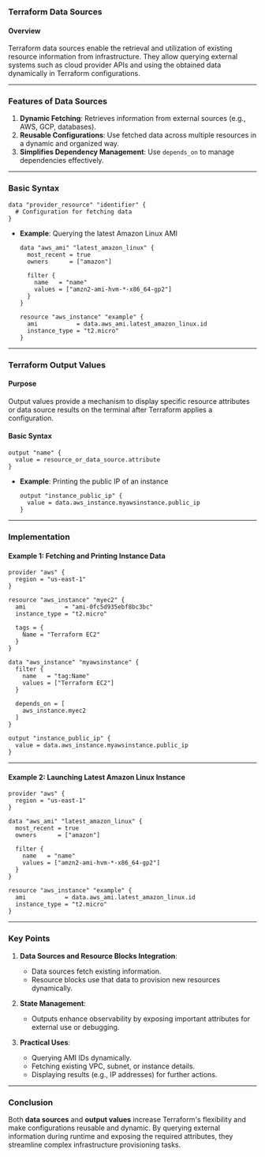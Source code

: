 ### **Terraform Data Sources**

#### **Overview**
Terraform data sources enable the retrieval and utilization of existing resource information from infrastructure. They allow querying external systems such as cloud provider APIs and using the obtained data dynamically in Terraform configurations.

---

### **Features of Data Sources**
1. **Dynamic Fetching**: Retrieves information from external sources (e.g., AWS, GCP, databases).
2. **Reusable Configurations**: Use fetched data across multiple resources in a dynamic and organized way.
3. **Simplifies Dependency Management**: Use `depends_on` to manage dependencies effectively.

---

### **Basic Syntax**

```hcl
data "provider_resource" "identifier" {
  # Configuration for fetching data
}
```

- **Example**: Querying the latest Amazon Linux AMI
  ```hcl
  data "aws_ami" "latest_amazon_linux" {
    most_recent = true
    owners      = ["amazon"]

    filter {
      name   = "name"
      values = ["amzn2-ami-hvm-*-x86_64-gp2"]
    }
  }

  resource "aws_instance" "example" {
    ami           = data.aws_ami.latest_amazon_linux.id
    instance_type = "t2.micro"
  }
  ```

---

### **Terraform Output Values**

#### **Purpose**
Output values provide a mechanism to display specific resource attributes or data source results on the terminal after Terraform applies a configuration.

#### **Basic Syntax**
```hcl
output "name" {
  value = resource_or_data_source.attribute
}
```

- **Example**: Printing the public IP of an instance
  ```hcl
  output "instance_public_ip" {
    value = data.aws_instance.myawsinstance.public_ip
  }
  ```

---

### **Implementation**

#### **Example 1: Fetching and Printing Instance Data**
```hcl
provider "aws" {
  region = "us-east-1"
}

resource "aws_instance" "myec2" {
  ami           = "ami-0fc5d935ebf8bc3bc"
  instance_type = "t2.micro"

  tags = {
    Name = "Terraform EC2"
  }
}

data "aws_instance" "myawsinstance" {
  filter {
    name   = "tag:Name"
    values = ["Terraform EC2"]
  }

  depends_on = [
    aws_instance.myec2
  ]
}

output "instance_public_ip" {
  value = data.aws_instance.myawsinstance.public_ip
}
```

---

#### **Example 2: Launching Latest Amazon Linux Instance**
```hcl
provider "aws" {
  region = "us-east-1"
}

data "aws_ami" "latest_amazon_linux" {
  most_recent = true
  owners      = ["amazon"]

  filter {
    name   = "name"
    values = ["amzn2-ami-hvm-*-x86_64-gp2"]
  }
}

resource "aws_instance" "example" {
  ami           = data.aws_ami.latest_amazon_linux.id
  instance_type = "t2.micro"
}
```

---

### **Key Points**
1. **Data Sources and Resource Blocks Integration**:
   - Data sources fetch existing information.
   - Resource blocks use that data to provision new resources dynamically.

2. **State Management**:
   - Outputs enhance observability by exposing important attributes for external use or debugging.

3. **Practical Uses**:
   - Querying AMI IDs dynamically.
   - Fetching existing VPC, subnet, or instance details.
   - Displaying results (e.g., IP addresses) for further actions.

---

### **Conclusion**
Both **data sources** and **output values** increase Terraform's flexibility and make configurations reusable and dynamic. By querying external information during runtime and exposing the required attributes, they streamline complex infrastructure provisioning tasks.
